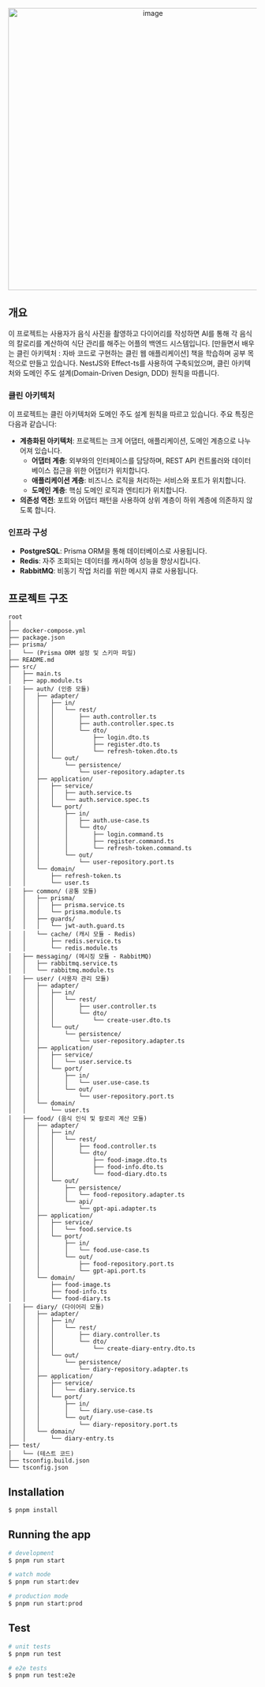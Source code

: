 <p align="center">
  <img width="571" alt="image" src="https://github.com/manOfBackend/ai-calorie-diary/assets/74768098/4dd1a702-7e64-488d-900f-b490f2684564">
</p>

## 개요
이 프로젝트는 사용자가 음식 사진을 촬영하고 다이어리를 작성하면 AI를 통해 각 음식의 칼로리를 계산하여 식단 관리를 해주는 어플의 백엔드 시스템입니다.
[만들면서 배우는 클린 아키텍처 : 자바 코드로 구현하는 클린 웹 애플리케이션] 책을 학습하며 공부 목적으로 만들고 있습니다.
NestJS와 Effect-ts를 사용하여 구축되었으며, 클린 아키텍처와 도메인 주도 설계(Domain-Driven Design, DDD) 원칙을 따릅니다.

### 클린 아키텍처

이 프로젝트는 클린 아키텍처와 도메인 주도 설계 원칙을 따르고 있습니다. 주요 특징은 다음과 같습니다:

- **계층화된 아키텍처**: 프로젝트는 크게 어댑터, 애플리케이션, 도메인 계층으로 나누어져 있습니다.
    - **어댑터 계층**: 외부와의 인터페이스를 담당하며, REST API 컨트롤러와 데이터베이스 접근을 위한 어댑터가 위치합니다.
    - **애플리케이션 계층**: 비즈니스 로직을 처리하는 서비스와 포트가 위치합니다.
    - **도메인 계층**: 핵심 도메인 로직과 엔티티가 위치합니다.
- **의존성 역전**: 포트와 어댑터 패턴을 사용하여 상위 계층이 하위 계층에 의존하지 않도록 합니다.

### 인프라 구성

- **PostgreSQL**: Prisma ORM을 통해 데이터베이스로 사용됩니다.
- **Redis**: 자주 조회되는 데이터를 캐시하여 성능을 향상시킵니다.
- **RabbitMQ**: 비동기 작업 처리를 위한 메시지 큐로 사용됩니다.

## 프로젝트 구조
```
root
│
├── docker-compose.yml
├── package.json
├── prisma/
│   └── (Prisma ORM 설정 및 스키마 파일)
├── README.md
├── src/
│   ├── main.ts
│   ├── app.module.ts
│   ├── auth/ (인증 모듈)
│   │   ├── adapter/
│   │   │   ├── in/
│   │   │   │   └── rest/
│   │   │   │       ├── auth.controller.ts
│   │   │   │       ├── auth.controller.spec.ts
│   │   │   │       └── dto/
│   │   │   │           ├── login.dto.ts
│   │   │   │           ├── register.dto.ts
│   │   │   │           └── refresh-token.dto.ts
│   │   │   └── out/
│   │   │       └── persistence/
│   │   │           └── user-repository.adapter.ts
│   │   ├── application/
│   │   │   ├── service/
│   │   │   │   ├── auth.service.ts
│   │   │   │   └── auth.service.spec.ts
│   │   │   └── port/
│   │   │       ├── in/
│   │   │       │   ├── auth.use-case.ts
│   │   │       │   └── dto/
│   │   │       │       ├── login.command.ts
│   │   │       │       ├── register.command.ts
│   │   │       │       └── refresh-token.command.ts
│   │   │       └── out/
│   │   │           └── user-repository.port.ts
│   │   └── domain/
│   │       ├── refresh-token.ts
│   │       └── user.ts
│   ├── common/ (공통 모듈)
│   │   ├── prisma/
│   │   │   ├── prisma.service.ts
│   │   │   └── prisma.module.ts
│   │   ├── guards/
│   │   │   └── jwt-auth.guard.ts
│   │   └── cache/ (캐시 모듈 - Redis)
│   │       ├── redis.service.ts
│   │       └── redis.module.ts
│   ├── messaging/ (메시징 모듈 - RabbitMQ)
│   │   ├── rabbitmq.service.ts
│   │   └── rabbitmq.module.ts
│   ├── user/ (사용자 관리 모듈)
│   │   ├── adapter/
│   │   │   ├── in/
│   │   │   │   └── rest/
│   │   │   │       ├── user.controller.ts
│   │   │   │       └── dto/
│   │   │   │           └── create-user.dto.ts
│   │   │   └── out/
│   │   │       └── persistence/
│   │   │           └── user-repository.adapter.ts
│   │   ├── application/
│   │   │   ├── service/
│   │   │   │   └── user.service.ts
│   │   │   └── port/
│   │   │       ├── in/
│   │   │       │   └── user.use-case.ts
│   │   │       └── out/
│   │   │           └── user-repository.port.ts
│   │   └── domain/
│   │       └── user.ts
│   ├── food/ (음식 인식 및 칼로리 계산 모듈)
│   │   ├── adapter/
│   │   │   ├── in/
│   │   │   │   └── rest/
│   │   │   │       ├── food.controller.ts
│   │   │   │       └── dto/
│   │   │   │           ├── food-image.dto.ts
│   │   │   │           ├── food-info.dto.ts
│   │   │   │           └── food-diary.dto.ts
│   │   │   └── out/
│   │   │       ├── persistence/
│   │   │       │   └── food-repository.adapter.ts
│   │   │       └── api/
│   │   │           └── gpt-api.adapter.ts
│   │   ├── application/
│   │   │   ├── service/
│   │   │   │   └── food.service.ts
│   │   │   └── port/
│   │   │       ├── in/
│   │   │       │   └── food.use-case.ts
│   │   │       └── out/
│   │   │           ├── food-repository.port.ts
│   │   │           └── gpt-api.port.ts
│   │   └── domain/
│   │       ├── food-image.ts
│   │       ├── food-info.ts
│   │       └── food-diary.ts
│   ├── diary/ (다이어리 모듈)
│   │   ├── adapter/
│   │   │   ├── in/
│   │   │   │   └── rest/
│   │   │   │       ├── diary.controller.ts
│   │   │   │       └── dto/
│   │   │   │           └── create-diary-entry.dto.ts
│   │   │   └── out/
│   │   │       └── persistence/
│   │   │           └── diary-repository.adapter.ts
│   │   ├── application/
│   │   │   ├── service/
│   │   │   │   └── diary.service.ts
│   │   │   └── port/
│   │   │       ├── in/
│   │   │       │   └── diary.use-case.ts
│   │   │       └── out/
│   │   │           └── diary-repository.port.ts
│   │   └── domain/
│   │       └── diary-entry.ts
├── test/
│   └── (테스트 코드)
├── tsconfig.build.json
└── tsconfig.json

```

## Installation

```bash
$ pnpm install
```

## Running the app

```bash
# development
$ pnpm run start

# watch mode
$ pnpm run start:dev

# production mode
$ pnpm run start:prod
```


## Test

```bash
# unit tests
$ pnpm run test

# e2e tests
$ pnpm run test:e2e

```
